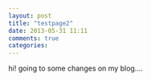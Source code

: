 ```yaml
---
layout: post
title: "testpage2"
date: 2013-05-31 11:11
comments: true
categories: 
---
```

 hi! going to some changes on my blog....
